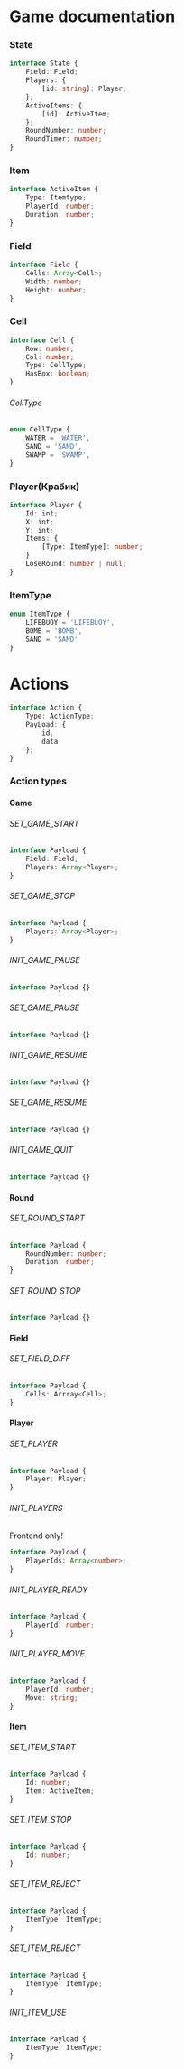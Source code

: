 # Game documentation

### State

```typescript
interface State {
    Field: Field;
    Players: { 
        [id: string]: Player;
    };
    ActiveItems: {
        [id]: ActiveItem;
    };
    RoundNumber: number;
    RoundTimer: number;
}
```

### Item

```typescript
interface ActiveItem {
    Type: Itemtype;
    PlayerId: number;
    Duration: number;
}
```

### Field

```typescript
interface Field {
    Cells: Array<Cell>;
    Width: number;
    Height: number;
}
```

### Cell

```typescript
interface Cell {
    Row: number;
    Col: number;
    Type: CellType;
    HasBox: boolean;
}
```

###### CellType

```typescript
enum CellType {
    WATER = 'WATER',
    SAND = 'SAND',
    SWAMP = 'SWAMP',
}
```

### Player(Крабик)

```typescript
interface Player {
    Id: int;
    X: int;
    Y: int;
    Items: {
        [Type: ItemType]: number;
    }
    LoseRound: number | null;
}
```

### ItemType

```typescript
enum ItemType {
    LIFEBUOY = 'LIFEBUOY',
    BOMB = 'BOMB',
    SAND = 'SAND'
}
```
# Actions

```typescript
interface Action {
    Type: ActionType;
    PayLoad: {
        id,
        data
    };
}
```
### Action types

#### Game

###### SET_GAME_START

```typescript
interface Payload {
    Field: Field;
    Players: Array<Player>;
}
```

###### SET_GAME_STOP

```typescript
interface Payload {
    Players: Array<Player>;
}
```

###### INIT_GAME_PAUSE

```typescript
interface Payload {}
```

###### SET_GAME_PAUSE

```typescript
interface Payload {}
```

###### INIT_GAME_RESUME
```typescript
interface Payload {}
```

###### SET_GAME_RESUME
```typescript
interface Payload {}
```
###### INIT_GAME_QUIT
```typescript
interface Payload {}
```

#### Round

###### SET_ROUND_START

```typescript
interface Payload {
    RoundNumber: number;
    Duration: number;
}
```

###### SET_ROUND_STOP

```typescript
interface Payload {}
```

#### Field

###### SET_FIELD_DIFF

```typescript
interface Payload {
    Cells: Arrray<Cell>;
}
```

#### Player

###### SET_PLAYER

```typescript
interface Payload {
    Player: Player;
}
```

###### INIT_PLAYERS
Frontend only!
```typescript
interface Payload {
    PlayerIds: Array<number>;
}
```

###### INIT_PLAYER_READY
```typescript
interface Payload {
    PlayerId: number;
}
```

###### INIT_PLAYER_MOVE

```typescript
interface Payload {
    PlayerId: number;
    Move: string;
}
```

#### Item

###### SET_ITEM_START

```typescript
interface Payload {
    Id: number;
    Item: ActiveItem;
}
```

###### SET_ITEM_STOP

```typescript
interface Payload {
    Id: number;
}
```

###### SET_ITEM_REJECT

```typescript
interface Payload {
    ItemType: ItemType;
}
```

###### SET_ITEM_REJECT

```typescript
interface Payload {
    ItemType: ItemType;
}
```

###### INIT_ITEM_USE

```typescript
interface Payload {
    ItemType: ItemType;
}
```
